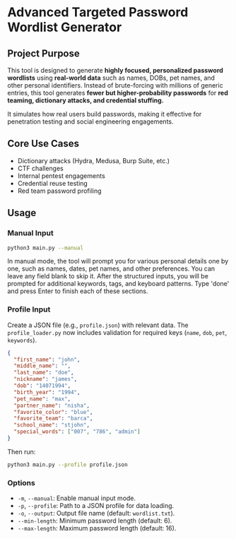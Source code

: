 # Advanced Targeted Password Wordlist Generator

## Project Purpose
This tool is designed to generate **highly focused, personalized password wordlists** using **real-world data** such as names, DOBs, pet names, and other personal identifiers. Instead of brute-forcing with millions of generic entries, this tool generates **fewer but higher-probability passwords** for **red teaming, dictionary attacks, and credential stuffing.**

It simulates how real users build passwords, making it effective for penetration testing and social engineering engagements.

## Core Use Cases
- Dictionary attacks (Hydra, Medusa, Burp Suite, etc.)
- CTF challenges
- Internal pentest engagements
- Credential reuse testing
- Red team password profiling

## Usage

### Manual Input
```bash
python3 main.py --manual
```
In manual mode, the tool will prompt you for various personal details one by one, such as names, dates, pet names, and other preferences. You can leave any field blank to skip it. After the structured inputs, you will be prompted for additional keywords, tags, and keyboard patterns. Type 'done' and press Enter to finish each of these sections.

### Profile Input
Create a JSON file (e.g., `profile.json`) with relevant data. The `profile_loader.py` now includes validation for required keys (`name`, `dob`, `pet`, `keywords`).
```json
{
  "first_name": "john",
  "middle_name": "",
  "last_name": "doe",
  "nickname": "james",
  "dob": "14071994",
  "birth_year": "1994",
  "pet_name": "max",
  "partner_name": "nisha",
  "favorite_color": "blue",
  "favorite_team": "barca",
  "school_name": "stjohn",
  "special_words": ["007", "786", "admin"]
}
```
Then run:
```bash
python3 main.py --profile profile.json
```

### Options
- `-m`, `--manual`: Enable manual input mode.
- `-p`, `--profile`: Path to a JSON profile for data loading.
- `-o`, `--output`: Output file name (default: `wordlist.txt`).
- `--min-length`: Minimum password length (default: 6).
- `--max-length`: Maximum password length (default: 16).
